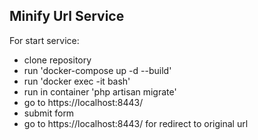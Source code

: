 ## Minify Url Service

For start service:
- clone repository
- run 'docker-compose up -d --build'
- run 'docker exec -it <php-cli-container> bash'
- run in container 'php artisan migrate'
- go to https://localhost:8443/
- submit form
- go to https://localhost:8443/<minifyUrl> for redirect to original url